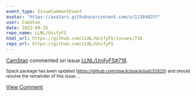```yaml
---
event_type: IssueCommentEvent
avatar: "https://avatars.githubusercontent.com/u/12384825?"
user: CamStan
date: 2022-09-15
repo_name: LLNL/UnifyFS
html_url: https://github.com/LLNL/UnifyFS/issues/718
repo_url: https://github.com/LLNL/UnifyFS
---
```


<a href='https://github.com/CamStan' target='_blank'>CamStan</a> commented on issue <a href='https://github.com/LLNL/UnifyFS/issues/718' target='_blank'>LLNL/UnifyFS#718</a>.

<small>Spack package has been updated (https://github.com/spack/spack/pull/32625) and should resolve the remainder of this issue....</small>

<a href='https://github.com/LLNL/UnifyFS/issues/718' target='_blank'>View Comment</a>